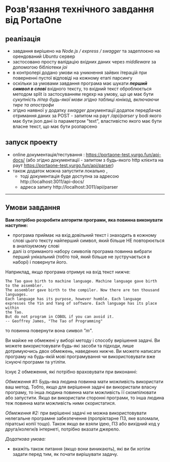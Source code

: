 # Розв'язання технічного завдання від PortaOne

## реалізація

- завдання вирішено на _Node.js / express / swagger_ та задеплоєно на орендований _Ubuntu_ сервер
- застосовано просту валідацію вхідних даних через _middleware_ за допомогою бібліотеки _joi_
- в контролері додано умови на уникнення зайвих ітерацій при поверненні пустої відповіді на кожному етапі парсингу
- оскільки за умовами завдання програма має шукати **_перший символ в слові_** вхідного тексту, то вхідний текст оброблюється методом split із застосуванням regexp на умову, що це має бути _сукупність літер будь-якої мови згідно таблиці юнікод, включаючи тире та апострофи_
- згідно наявної у додатку _swagger_ документації додаток передбачає отримання даних за POST - запитом на раут _/api/parser_ у bodi якого має бути json дані із параметром "text", властивістю якого має бути власне текст, що має бути розпарсено

## запуск проекту

- online документація/тестування : https://portaone-test.yurgo.fun/api-docs/ (або згідно документації - запитом з будь-якого http клієнта на раут https://portaone-test.yurgo.fun/api/parser)
- також додаток можна запустити локально ,
  - тоді документація буде доступна за адресою http://localhost:3011/api-docs/
  - адреса запиту http://localhost:3011/api/parser

---

## Умови завдання

**Вам потрібно розробити алгоритм програми, яка повинна виконувати наступне:**

- програма приймає на вхід довільний текст і знаходить в кожному слові цього тексту
  найперший символ, який більше НЕ повторюється в аналізуємому слові
- далі із отриманого набору символів програма повинна вибрати перший унікальний
  (тобто той, який більше не зустручається в наборі) і повернути його.

Наприклад, якщо програма отримує на вхід текст нижче:

```
The Tao gave birth to machine language. Machine language gave birth
to the assembler.
The assembler gave birth to the compiler. Now there are ten thousand
languages.
Each language has its purpose, however humble. Each language
expresses the Yin and Yang of software. Each language has its place within
the Tao.
But do not program in COBOL if you can avoid it.
-- Geoffrey James, "The Tao of Programming"
```

то повинна повернути вона символ _"m"_.

Ви майже не обмежені у виборі методу і способу вирішення задачі. Ви можете використовувати
будь-які засоби та підходи, лише дотримуючись двох обмежень, наведених нижче. Ви можете
написати програму на будь-якій мові програмування чи використовувати вже існуючі програми та утіліти.

Існує 2 обмеження, які потрібно враховувати при виконанні:

_Обмеження #1:_
Будь-яка людина повинна мати можливість використати ваш метод. Тобто, якщо для вирішення
задачі ви використали власну програму, то інша людина повинна мати можливість її скомпілювати
або запустити. Якщо ви використали сторонні програми, то інша людина теж повинна мати можливість ними скористатися.

_Обмеження #2:_
при вирішенні задачі не можна використовувати нелегальне програмне забезпечення (пропрієтарне
ПЗ, яке взломали, піратські копії тощо). Також якщо ви взяли ідею, ПЗ або вихідний код у друга/колеги/в
інтернеті, потрібно вказати джерело.

_Додаткова умова:_

- вкажіть також питання (якщо вони виникають), які ви би хотіли задати перед тим, як почати вирішувати задачу.
